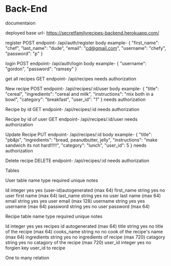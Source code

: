 # Back-End

documentaion

deployed base url- https://secretfamilyrecipes-backend.herokuapp.com/


register
POST
endpoint- /api/auth/register
body example- 
{
    "first_name": "chef",
    "last_name": "dude",
    "email": "cd@gmail.com",
    "username": "chefy",
    "password": "p"
}


login
POST
endpoint- /api/auth/login
body example- 
{
    "username": "gordon",
    "password": "ramsey"
}


get all recipes
GET
endpoint- /api/recipes
needs authorization 


New recipe
POST
endpoint- /api/recipes/:id/user
body example- 
{
	"title": "cereal",
    "ingredients": "cereal and milk",
    "instructions": "mix both in a bowl",
    "category": "breakfast",
    "user_id": "1"
}
needs authorization


Recipe by id
GET
endpoint- /api/recipes/:id
needs authorization


Recipe by id of user
GET
endpoint- /api/recipes/:id/user
needs authorization



Update Recipe
PUT
endpoint- /api/recipes/:id
body example- 
{
	"title": "pb&js",
        "ingredients": "bread, peanutbutter, jelly",
        "instructions": "make sandwich its not hard!!!!!",
        "category": "lunch",
        "user_id": 5
}
needs authorization


Delete recipe
DELETE
endpoint- /api/recipes/:id
needs authorization

Tables

User table
name            type        required        unique              notes

Id              integer       yes             yes        (user-id)autogenerated (max 64)
first_name      string        yes              no       user first name (max 64)
last_name       string        yes              no       user last name (max 64)
email           string        yes             yes       user email (max 128)
username        string        yes             yes       username (max 64)
password        string        yes              no       user password (max 64)


Recipe table 
name            type        required        unique              notes

Id              integer       yes             yes       recipes id autogenerated (max 64)
title           string        yes             no        title of the recipe (max 64)
cooks_name      string        no              no        cook of the recipe's name (max 64)
ingredients     string        yes             no        ingredients of recipe (max 720)
catagory        string        yes             no        catagory of the recipe (max 720)
user_id         integer       yes             no        forgien key user_id to recipe


One to many relation
